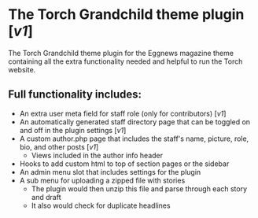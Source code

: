 # The Torch Grandchild theme plugin [*v1*]

The Torch Grandchild theme plugin for the Eggnews magazine theme containing all the extra functionality needed and helpful to run the Torch website.

## Full functionality includes:
- An extra user meta field for staff role (only for contributors) [*v1*]
- An automatically generated staff directory page that can be toggled on and off in the plugin settings [*v1*]
- A custom author.php page that includes the staff's name, picture, role, bio, and other posts [*v1*]
	- Views included in the author info header
- Hooks to add custom html to top of section pages or the sidebar
- An admin menu slot that includes settings for the plugin
- A sub menu for uploading a zipped file with stories
	- The plugin would then unzip this file and parse through each story and draft
	- It also would check for duplicate headlines
